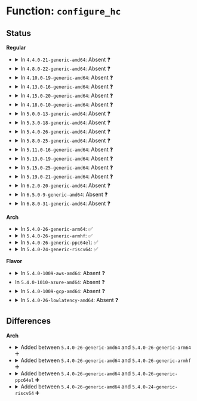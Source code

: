 # Function: <code>configure_hc</code>

## Status
<b>Regular</b>
<ul>
<li>
<details>
<summary>In <code>4.4.0-21-generic-amd64</code>: Absent ❓</summary>

```json
{
  "name": "configure_hc",
  "collision_type": "Unique Static",
  "inline_type": "Full",
  "funcs": [
    {
      "addr": 18446744071585438299,
      "name": "configure_hc",
      "external": false,
      "loc": "drivers/usb/host/uhci-hcd.c:249",
      "file": "drivers/usb/host/uhci-hcd.c",
      "inline": "not declared, inlined",
      "caller_inline": [
        "drivers/usb/host/uhci-hcd.c:uhci_pci_resume",
        "drivers/usb/host/uhci-hcd.c:uhci_start"
      ],
      "caller_func": []
    }
  ],
  "symbols": []
}
```
</details>
</li>
<li>
<details>
<summary>In <code>4.8.0-22-generic-amd64</code>: Absent ❓</summary>

```json
{
  "name": "configure_hc",
  "collision_type": "Unique Static",
  "inline_type": "Full",
  "funcs": [
    {
      "addr": 18446744071585834179,
      "name": "configure_hc",
      "external": false,
      "loc": "drivers/usb/host/uhci-hcd.c:249",
      "file": "drivers/usb/host/uhci-hcd.c",
      "inline": "not declared, inlined",
      "caller_inline": [
        "drivers/usb/host/uhci-hcd.c:uhci_pci_resume",
        "drivers/usb/host/uhci-hcd.c:uhci_start"
      ],
      "caller_func": []
    }
  ],
  "symbols": []
}
```
</details>
</li>
<li>
<details>
<summary>In <code>4.10.0-19-generic-amd64</code>: Absent ❓</summary>

```json
{
  "name": "configure_hc",
  "collision_type": "Unique Static",
  "inline_type": "Full",
  "funcs": [
    {
      "addr": 18446744071586022915,
      "name": "configure_hc",
      "external": false,
      "loc": "drivers/usb/host/uhci-hcd.c:249",
      "file": "drivers/usb/host/uhci-hcd.c",
      "inline": "not declared, inlined",
      "caller_inline": [
        "drivers/usb/host/uhci-hcd.c:uhci_pci_resume",
        "drivers/usb/host/uhci-hcd.c:uhci_start"
      ],
      "caller_func": []
    }
  ],
  "symbols": []
}
```
</details>
</li>
<li>
<details>
<summary>In <code>4.13.0-16-generic-amd64</code>: Absent ❓</summary>

```json
{
  "name": "configure_hc",
  "collision_type": "Unique Static",
  "inline_type": "Full",
  "funcs": [
    {
      "addr": 18446744071586106099,
      "name": "configure_hc",
      "external": false,
      "loc": "drivers/usb/host/uhci-hcd.c:249",
      "file": "drivers/usb/host/uhci-hcd.c",
      "inline": "not declared, inlined",
      "caller_inline": [
        "drivers/usb/host/uhci-hcd.c:uhci_pci_resume",
        "drivers/usb/host/uhci-hcd.c:uhci_start"
      ],
      "caller_func": []
    }
  ],
  "symbols": []
}
```
</details>
</li>
<li>
<details>
<summary>In <code>4.15.0-20-generic-amd64</code>: Absent ❓</summary>

```json
{
  "name": "configure_hc",
  "collision_type": "Unique Static",
  "inline_type": "Full",
  "funcs": [
    {
      "addr": 18446744071586550505,
      "name": "configure_hc",
      "external": false,
      "loc": "drivers/usb/host/uhci-hcd.c:250",
      "file": "drivers/usb/host/uhci-hcd.c",
      "inline": "not declared, inlined",
      "caller_inline": [
        "drivers/usb/host/uhci-hcd.c:uhci_pci_resume",
        "drivers/usb/host/uhci-hcd.c:uhci_start"
      ],
      "caller_func": []
    }
  ],
  "symbols": []
}
```
</details>
</li>
<li>
<details>
<summary>In <code>4.18.0-10-generic-amd64</code>: Absent ❓</summary>

```json
{
  "name": "configure_hc",
  "collision_type": "Unique Static",
  "inline_type": "Full",
  "funcs": [
    {
      "addr": 18446744071586812857,
      "name": "configure_hc",
      "external": false,
      "loc": "drivers/usb/host/uhci-hcd.c:250",
      "file": "drivers/usb/host/uhci-hcd.c",
      "inline": "not declared, inlined",
      "caller_inline": [
        "drivers/usb/host/uhci-hcd.c:uhci_pci_resume",
        "drivers/usb/host/uhci-hcd.c:uhci_start"
      ],
      "caller_func": []
    }
  ],
  "symbols": []
}
```
</details>
</li>
<li>
<details>
<summary>In <code>5.0.0-13-generic-amd64</code>: Absent ❓</summary>

```json
{
  "name": "configure_hc",
  "collision_type": "Unique Static",
  "inline_type": "Full",
  "funcs": [
    {
      "addr": 18446744071586970921,
      "name": "configure_hc",
      "external": false,
      "loc": "drivers/usb/host/uhci-hcd.c:250",
      "file": "drivers/usb/host/uhci-hcd.c",
      "inline": "not declared, inlined",
      "caller_inline": [
        "drivers/usb/host/uhci-hcd.c:uhci_pci_resume",
        "drivers/usb/host/uhci-hcd.c:uhci_start"
      ],
      "caller_func": []
    }
  ],
  "symbols": []
}
```
</details>
</li>
<li>
<details>
<summary>In <code>5.3.0-18-generic-amd64</code>: Absent ❓</summary>

```json
{
  "name": "configure_hc",
  "collision_type": "Unique Static",
  "inline_type": "Full",
  "funcs": [
    {
      "addr": 18446744071587231195,
      "name": "configure_hc",
      "external": false,
      "loc": "drivers/usb/host/uhci-hcd.c:250",
      "file": "drivers/usb/host/uhci-hcd.c",
      "inline": "not declared, inlined",
      "caller_inline": [
        "drivers/usb/host/uhci-hcd.c:uhci_pci_resume",
        "drivers/usb/host/uhci-hcd.c:uhci_start"
      ],
      "caller_func": []
    }
  ],
  "symbols": []
}
```
</details>
</li>
<li>
<details>
<summary>In <code>5.4.0-26-generic-amd64</code>: Absent ❓</summary>

```json
{
  "name": "configure_hc",
  "collision_type": "Unique Static",
  "inline_type": "Full",
  "funcs": [
    {
      "addr": 18446744071587431483,
      "name": "configure_hc",
      "external": false,
      "loc": "drivers/usb/host/uhci-hcd.c:250",
      "file": "drivers/usb/host/uhci-hcd.c",
      "inline": "not declared, inlined",
      "caller_inline": [
        "drivers/usb/host/uhci-hcd.c:uhci_pci_resume",
        "drivers/usb/host/uhci-hcd.c:uhci_start"
      ],
      "caller_func": []
    }
  ],
  "symbols": []
}
```
</details>
</li>
<li>
<details>
<summary>In <code>5.8.0-25-generic-amd64</code>: Absent ❓</summary>

```json
{
  "name": "configure_hc",
  "collision_type": "Unique Static",
  "inline_type": "Full",
  "funcs": [
    {
      "addr": 18446744071588287259,
      "name": "configure_hc",
      "external": false,
      "loc": "drivers/usb/host/uhci-hcd.c:250",
      "file": "drivers/usb/host/uhci-hcd.c",
      "inline": "not declared, inlined",
      "caller_inline": [
        "drivers/usb/host/uhci-hcd.c:uhci_pci_resume",
        "drivers/usb/host/uhci-hcd.c:uhci_start"
      ],
      "caller_func": []
    }
  ],
  "symbols": []
}
```
</details>
</li>
<li>
<details>
<summary>In <code>5.11.0-16-generic-amd64</code>: Absent ❓</summary>

```json
{
  "name": "configure_hc",
  "collision_type": "Unique Static",
  "inline_type": "Full",
  "funcs": [
    {
      "addr": 18446744071588322283,
      "name": "configure_hc",
      "external": false,
      "loc": "drivers/usb/host/uhci-hcd.c:250",
      "file": "drivers/usb/host/uhci-hcd.c",
      "inline": "not declared, inlined",
      "caller_inline": [
        "drivers/usb/host/uhci-hcd.c:uhci_pci_resume",
        "drivers/usb/host/uhci-hcd.c:uhci_start"
      ],
      "caller_func": []
    }
  ],
  "symbols": []
}
```
</details>
</li>
<li>
<details>
<summary>In <code>5.13.0-19-generic-amd64</code>: Absent ❓</summary>

```json
{
  "name": "configure_hc",
  "collision_type": "Unique Static",
  "inline_type": "Full",
  "funcs": [
    {
      "addr": 18446744071588209419,
      "name": "configure_hc",
      "external": false,
      "loc": "drivers/usb/host/uhci-hcd.c:250",
      "file": "drivers/usb/host/uhci-hcd.c",
      "inline": "not declared, inlined",
      "caller_inline": [
        "drivers/usb/host/uhci-hcd.c:uhci_pci_resume",
        "drivers/usb/host/uhci-hcd.c:uhci_start"
      ],
      "caller_func": []
    }
  ],
  "symbols": []
}
```
</details>
</li>
<li>
<details>
<summary>In <code>5.15.0-25-generic-amd64</code>: Absent ❓</summary>

```json
{
  "name": "configure_hc",
  "collision_type": "Unique Static",
  "inline_type": "Full",
  "funcs": [
    {
      "addr": 18446744071588850395,
      "name": "configure_hc",
      "external": false,
      "loc": "drivers/usb/host/uhci-hcd.c:250",
      "file": "drivers/usb/host/uhci-hcd.c",
      "inline": "not declared, inlined",
      "caller_inline": [
        "drivers/usb/host/uhci-hcd.c:uhci_pci_resume",
        "drivers/usb/host/uhci-hcd.c:uhci_start"
      ],
      "caller_func": []
    }
  ],
  "symbols": []
}
```
</details>
</li>
<li>
<details>
<summary>In <code>5.19.0-21-generic-amd64</code>: Absent ❓</summary>

```json
{
  "name": "configure_hc",
  "collision_type": "Unique Static",
  "inline_type": "Full",
  "funcs": [
    {
      "addr": 18446744071590267257,
      "name": "configure_hc",
      "external": false,
      "loc": "drivers/usb/host/uhci-hcd.c:250",
      "file": "drivers/usb/host/uhci-hcd.c",
      "inline": "not declared, inlined",
      "caller_inline": [
        "drivers/usb/host/uhci-hcd.c:uhci_pci_resume",
        "drivers/usb/host/uhci-hcd.c:uhci_start"
      ],
      "caller_func": []
    }
  ],
  "symbols": []
}
```
</details>
</li>
<li>
<details>
<summary>In <code>6.2.0-20-generic-amd64</code>: Absent ❓</summary>

```json
{
  "name": "configure_hc",
  "collision_type": "Unique Static",
  "inline_type": "Full",
  "funcs": [
    {
      "addr": 18446744071591888185,
      "name": "configure_hc",
      "external": false,
      "loc": "drivers/usb/host/uhci-hcd.c:250",
      "file": "drivers/usb/host/uhci-hcd.c",
      "inline": "not declared, inlined",
      "caller_inline": [
        "drivers/usb/host/uhci-hcd.c:uhci_pci_resume",
        "drivers/usb/host/uhci-hcd.c:uhci_start"
      ],
      "caller_func": []
    }
  ],
  "symbols": []
}
```
</details>
</li>
<li>
<details>
<summary>In <code>6.5.0-9-generic-amd64</code>: Absent ❓</summary>

```json
{
  "name": "configure_hc",
  "collision_type": "Unique Static",
  "inline_type": "Full",
  "funcs": [
    {
      "addr": 18446744071592311594,
      "name": "configure_hc",
      "external": false,
      "loc": "drivers/usb/host/uhci-hcd.c:250",
      "file": "drivers/usb/host/uhci-hcd.c",
      "inline": "not declared, inlined",
      "caller_inline": [
        "drivers/usb/host/uhci-hcd.c:uhci_pci_resume",
        "drivers/usb/host/uhci-hcd.c:uhci_start"
      ],
      "caller_func": []
    }
  ],
  "symbols": []
}
```
</details>
</li>
<li>
<details>
<summary>In <code>6.8.0-31-generic-amd64</code>: Absent ❓</summary>

```json
{
  "name": "configure_hc",
  "collision_type": "Unique Static",
  "inline_type": "Full",
  "funcs": [
    {
      "addr": 18446744071593052986,
      "name": "configure_hc",
      "external": false,
      "loc": "drivers/usb/host/uhci-hcd.c:250",
      "file": "drivers/usb/host/uhci-hcd.c",
      "inline": "not declared, inlined",
      "caller_inline": [
        "drivers/usb/host/uhci-hcd.c:uhci_pci_resume",
        "drivers/usb/host/uhci-hcd.c:uhci_start"
      ],
      "caller_func": []
    }
  ],
  "symbols": []
}
```
</details>
</li>
</ul>
<b>Arch</b>
<ul>
<li>
<details>
<summary>In <code>5.4.0-26-generic-arm64</code>: ✅</summary>

```c
void configure_hc(struct uhci_hcd * uhci)
```

```json
{
  "name": "configure_hc",
  "collision_type": "Unique Static",
  "inline_type": "No",
  "funcs": [
    {
      "addr": 18446603336500540592,
      "name": "configure_hc",
      "external": false,
      "loc": "drivers/usb/host/uhci-hcd.c:250",
      "file": "drivers/usb/host/uhci-hcd.c",
      "inline": "seen, unknown",
      "caller_inline": [],
      "caller_func": [
        "drivers/usb/host/uhci-hcd.c:uhci_pci_resume",
        "drivers/usb/host/uhci-hcd.c:uhci_start"
      ]
    }
  ],
  "symbols": [
    {
      "addr": 18446603336500540592,
      "name": "configure_hc",
      "section": ".text",
      "bind": "STB_LOCAL",
      "size": 104
    }
  ]
}
```
</details>
</li>
<li>
<details>
<summary>In <code>5.4.0-26-generic-armhf</code>: ✅</summary>

```c
void configure_hc(struct uhci_hcd * uhci)
```

```json
{
  "name": "configure_hc",
  "collision_type": "Unique Static",
  "inline_type": "No",
  "funcs": [
    {
      "addr": 3233009536,
      "name": "configure_hc",
      "external": false,
      "loc": "drivers/usb/host/uhci-hcd.c:250",
      "file": "drivers/usb/host/uhci-hcd.c",
      "inline": "seen, unknown",
      "caller_inline": [],
      "caller_func": [
        "drivers/usb/host/uhci-hcd.c:uhci_pci_resume",
        "drivers/usb/host/uhci-hcd.c:uhci_start"
      ]
    }
  ],
  "symbols": [
    {
      "addr": 3233009536,
      "name": "configure_hc",
      "section": ".text",
      "bind": "STB_LOCAL",
      "size": 380
    }
  ]
}
```
</details>
</li>
<li>
<details>
<summary>In <code>5.4.0-26-generic-ppc64el</code>: ✅</summary>

```c
void configure_hc(struct uhci_hcd * uhci)
```

```json
{
  "name": "configure_hc",
  "collision_type": "Unique Static",
  "inline_type": "No",
  "funcs": [
    {
      "addr": 13835058055293925296,
      "name": "configure_hc",
      "external": false,
      "loc": "drivers/usb/host/uhci-hcd.c:250",
      "file": "drivers/usb/host/uhci-hcd.c",
      "inline": "seen, unknown",
      "caller_inline": [],
      "caller_func": [
        "drivers/usb/host/uhci-hcd.c:uhci_pci_resume",
        "drivers/usb/host/uhci-hcd.c:uhci_pci_resume",
        "drivers/usb/host/uhci-hcd.c:uhci_start"
      ]
    }
  ],
  "symbols": [
    {
      "addr": 13835058055293925296,
      "name": "configure_hc",
      "section": ".text",
      "bind": "STB_LOCAL",
      "size": 380
    }
  ]
}
```
</details>
</li>
<li>
<details>
<summary>In <code>5.4.0-24-generic-riscv64</code>: ✅</summary>

```c
void configure_hc(struct uhci_hcd * uhci)
```

```json
{
  "name": "configure_hc",
  "collision_type": "Unique Static",
  "inline_type": "No",
  "funcs": [
    {
      "addr": 18446743936277416930,
      "name": "configure_hc",
      "external": false,
      "loc": "drivers/usb/host/uhci-hcd.c:250",
      "file": "drivers/usb/host/uhci-hcd.c",
      "inline": "seen, unknown",
      "caller_inline": [],
      "caller_func": [
        "drivers/usb/host/uhci-hcd.c:uhci_pci_resume",
        "drivers/usb/host/uhci-hcd.c:uhci_start"
      ]
    }
  ],
  "symbols": [
    {
      "addr": 18446743936277416930,
      "name": "configure_hc",
      "section": ".text",
      "bind": "STB_LOCAL",
      "size": 120
    }
  ]
}
```
</details>
</li>
</ul>
<b>Flavor</b>
<ul>
<li>
<details>
<summary>In <code>5.4.0-1009-aws-amd64</code>: Absent ❓</summary>

```json
{
  "name": "configure_hc",
  "collision_type": "Unique Static",
  "inline_type": "Full",
  "funcs": [
    {
      "addr": 18446744071587137563,
      "name": "configure_hc",
      "external": false,
      "loc": "drivers/usb/host/uhci-hcd.c:250",
      "file": "drivers/usb/host/uhci-hcd.c",
      "inline": "not declared, inlined",
      "caller_inline": [
        "drivers/usb/host/uhci-hcd.c:uhci_pci_resume",
        "drivers/usb/host/uhci-hcd.c:uhci_start"
      ],
      "caller_func": []
    }
  ],
  "symbols": []
}
```
</details>
</li>
<li>
In <code>5.4.0-1010-azure-amd64</code>: Absent ❓
</li>
<li>
<details>
<summary>In <code>5.4.0-1009-gcp-amd64</code>: Absent ❓</summary>

```json
{
  "name": "configure_hc",
  "collision_type": "Unique Static",
  "inline_type": "Full",
  "funcs": [
    {
      "addr": 18446744071587386043,
      "name": "configure_hc",
      "external": false,
      "loc": "drivers/usb/host/uhci-hcd.c:250",
      "file": "drivers/usb/host/uhci-hcd.c",
      "inline": "not declared, inlined",
      "caller_inline": [
        "drivers/usb/host/uhci-hcd.c:uhci_pci_resume",
        "drivers/usb/host/uhci-hcd.c:uhci_start"
      ],
      "caller_func": []
    }
  ],
  "symbols": []
}
```
</details>
</li>
<li>
<details>
<summary>In <code>5.4.0-26-lowlatency-amd64</code>: Absent ❓</summary>

```json
{
  "name": "configure_hc",
  "collision_type": "Unique Static",
  "inline_type": "Full",
  "funcs": [
    {
      "addr": 18446744071587474683,
      "name": "configure_hc",
      "external": false,
      "loc": "drivers/usb/host/uhci-hcd.c:250",
      "file": "drivers/usb/host/uhci-hcd.c",
      "inline": "not declared, inlined",
      "caller_inline": [
        "drivers/usb/host/uhci-hcd.c:uhci_pci_resume",
        "drivers/usb/host/uhci-hcd.c:uhci_start"
      ],
      "caller_func": []
    }
  ],
  "symbols": []
}
```
</details>
</li>
</ul>

## Differences
<b>Arch</b>
<ul>
<li>
<details>
<summary>Added between <code>5.4.0-26-generic-amd64</code> and <code>5.4.0-26-generic-arm64</code> ➕</summary>

```c
void configure_hc(struct uhci_hcd * uhci)
```
</details>
</li>
<li>
<details>
<summary>Added between <code>5.4.0-26-generic-amd64</code> and <code>5.4.0-26-generic-armhf</code> ➕</summary>

```c
void configure_hc(struct uhci_hcd * uhci)
```
</details>
</li>
<li>
<details>
<summary>Added between <code>5.4.0-26-generic-amd64</code> and <code>5.4.0-26-generic-ppc64el</code> ➕</summary>

```c
void configure_hc(struct uhci_hcd * uhci)
```
</details>
</li>
<li>
<details>
<summary>Added between <code>5.4.0-26-generic-amd64</code> and <code>5.4.0-24-generic-riscv64</code> ➕</summary>

```c
void configure_hc(struct uhci_hcd * uhci)
```
</details>
</li>
</ul>
